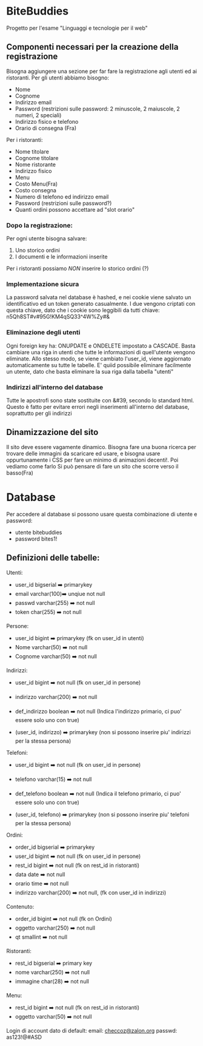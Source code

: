 # BiteBuddies
Progetto per l'esame "Linguaggi e tecnologie per il web"

## Componenti necessari per la creazione della registrazione
Bisogna aggiungere una sezione per far fare la registrazione agli utenti ed ai ristoranti.
Per gli utenti abbiamo bisogno:
  - Nome
  - Cognome
  - Indirizzo email
  - Password (restrizioni sulle password: 2 minuscole, 2 maiuscole, 2 numeri, 2 speciali)
  - Indirizzo fisico e telefono
  - Orario di consegna (Fra)

Per i ristoranti:
  - Nome titolare
  - Cognome titolare
  - Nome ristorante
  - Indirizzo fisico
  - Menu
  - Costo Menu(Fra)
  - Costo consegna
  - Numero di telefono ed indirizzo email
  - Password (restrizioni sulle password?)
  - Quanti ordini possono accettare ad "slot orario"

### Dopo la registrazione:
Per ogni utente bisogna salvare:
  1. Uno storico ordini
  2. I documenti e le informazioni inserite

Per i ristoranti possiamo *NON* inserire lo storico ordini (?)

### Implementazione sicura
La password salvata nel database è hashed, e nei cookie viene salvato un identificativo ed un token generato casualmente. I due vengono criptati con questa chiave, dato che i cookie sono leggibili da tutti
chiave: n5Qh8ST#v#95G!KM4qSQ33^4W%Zy#&

### Eliminazione degli utenti
Ogni foreign key ha: ONUPDATE e ONDELETE impostato a CASCADE. Basta cambiare una riga in utenti che tutte le informazioni di quell'utente vengono eliminate. Allo stesso modo, se viene cambiato l'user_id, viene aggiornato automaticamente su tutte le tabelle. E' quiid possibile eliminare facilmente un utente, dato che basta eliminare la sua riga dalla tabella "utenti"

### Indirizzi all'interno del database
Tutte le apostrofi sono state sostituite con &#39, secondo lo standard html. Questo è fatto per evitare errori negli inserimenti all'interno del database, soprattutto per gli indirizzi

## Dinamizzazione del sito
Il sito deve essere vagamente dinamico. Bisogna fare una buona ricerca per trovare delle immagini da scaricare ed usare, e bisogna usare oppurtunamente i CSS per fare un minimo di animazioni decenti!. Poi vediamo come farlo
Si può pensare di fare un sito che scorre verso il basso(Fra)

# Database
Per accedere al database si possono usare questa combinazione di utente e password:
- utente      bitebuddies
- password    bites1!


## Definizioni delle tabelle:
Utenti:
  - user_id bigserial :arrow_right: primarykey
  - email varchar(100):arrow_right: unqiue not null
  - passwd varchar(255) :arrow_right: not null
  - token char(255) :arrow_right: not null

Persone:
  - user_id bigint :arrow_right: primarykey (fk on user_id in utenti)
  - Nome varchar(50) :arrow_right: not null
  - Cognome varchar(50) :arrow_right: not null

Indirizzi:
  - user_id bigint :arrow_right: not null (fk on user_id in persone)
  - indirizzo varchar(200) :arrow_right: not null
  - def_indirizzo boolean :arrow_right: not null (Indica l'indirizzo primario, ci puo' essere solo uno con true)

  - (user_id, indirizzo) :arrow_right: primarykey (non si possono inserire piu' indirizzi per la stessa persona)

Telefoni:
  - user_id bigint :arrow_right: not null (fk on user_id in persone)
  - telefono varchar(15) :arrow_right: not null
  - def_telefono boolean :arrow_right: not null (Indica il telefono primario, ci puo' essere solo uno con true)

  - (user_id, telefono) :arrow_right: primarykey (non si possono inserire piu' telefoni per la stessa persona)

Ordini:
  - order_id bigserial :arrow_right: primarykey
  - user_id bigint :arrow_right: not null (fk on user_id in persone)
  - rest_id bigint :arrow_right: not null (fk on rest_id in ristoranti)
  - data date :arrow_right: not null
  - orario time :arrow_right: not null
  - indirizzo varchar(200) :arrow_right: not null, (fk con user_id in indirizzi)

Contenuto:
  - order_id bigint :arrow_right: not null (fk on Ordini)
  - oggetto varchar(250) :arrow_right: not null
  - qt smallint :arrow_right: not null

Ristoranti:
  - rest_id bigserial :arrow_right: primary key
  - nome varchar(250) :arrow_right: not null
  - immagine char(28) :arrow_right: not null

Menu:
  - rest_id bigint :arrow_right: not null (fk on rest_id in ristoranti)
  - oggetto varchar(50) :arrow_right: not null

Login di account dato di default:
email:  checcoz@zalon.org
passwd: as123!@#ASD
